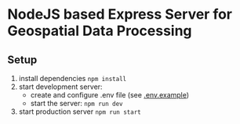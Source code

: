 # NodeJS based Express Server for Geospatial Data Processing

## Setup
1. install dependencies ```npm install```
2. start development server:
    - create and configure .env file (see [.env.example](.env.example))
    - start the server: ```npm run dev```
3. start production server ```npm run start```
